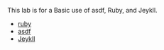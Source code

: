 This lab is for a Basic use of asdf, Ruby, and Jeykll.

- [ruby](https://www.ruby-lang.org/en/)
- [asdf](https://asdf-vm.com/)
- [Jeykll](https://jekyllrb.com/)


